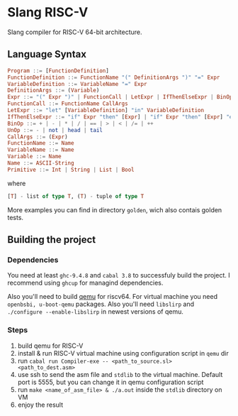 # Slang RISC-V
Slang compiler for RISC-V 64-bit architecture.

## Language Syntax
```Haskell
Program ::= [FunctionDefinition]
FunctionDefinition ::= FunctionName "(" DefinitionArgs ")" "=" Expr
VariableDefinition ::= VariableName "=" Expr
DefinitionArgs ::= (Variable)
Expr ::= "(" Expr ")" | FunctionCall | LetExpr | IfThenElseExpr | BinOp Expr Expr | UnOp Expr | Primitive
FunctionCall ::= FunctionName CallArgs
LetExpr ::= "let" [VariableDefinition] "in" VariableDefinition
IfThenElseExpr ::= "if" Expr "then" [Expr] | "if" Expr "then" [Expr] "else" [Expr]
BinOp ::= + | - | * | / | == | > | < | /= | ++
UnOp ::= - | not | head | tail
CallArgs ::= (Expr)
FunctionName ::= Name
VariableName ::= Name
Variable ::= Name
Name ::= ASCII-String
Primitive ::= Int | String | List | Bool
```
where
```Haskell
[T] - list of type T, (T) - tuple of type T
```
More examples you can find in directory ```golden```, wich also contais golden tests.

## Building the project
### Dependencies
You need at least ```ghc-9.4.8``` and ```cabal 3.8``` to successfuly build the project. I recommend using ```ghcup``` for managind dependencies.

Also you'll need to build [qemu](https://github.com/qemu/qemu) for riscv64.
For virtual machine you need ```openbsbi, u-boot-qemu``` packages. Also you'll need ```libslirp``` and ```./configure --enable-libslirp``` in newest versions of qemu.

### Steps
1. build qemu for RISC-V
2. install & run RISC-V virtual machine using configuration script in ```qemu``` dir
3. run ```cabal run Compiler-exe -- <path_to_source.sl> <path_to_dest.asm>```
4. use ssh to send the asm file and ```stdlib``` to the virtual machine. Default port is 5555, but you can change it in qemu configuration script
5. run ```make <name_of_asm_file> & ./a.out``` inside the ```stdlib``` directory on VM
6. enjoy the result
